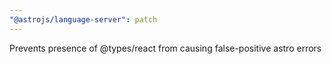 ```yaml
---
"@astrojs/language-server": patch
---
```


Prevents presence of @types/react from causing false-positive astro errors
